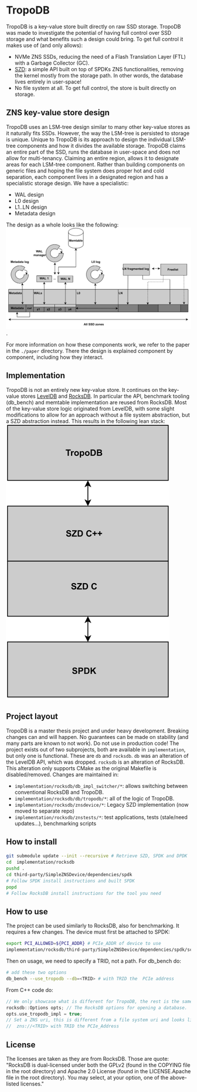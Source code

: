 # TropoDB

TropoDB is a key-value store built directly on raw SSD storage. TropoDB was made to investigate the potential of having full control over SSD storage and what benefits such a design could bring.
To get full control it makes use of (and only allows):

* NVMe ZNS SSDs, reducing the need of a Flash Translation Layer (FTL) with a Garbage Collector (GC).
* [SZD](https://github.com/Krien/SimpleZNSDevice): a simple API built on top of SPDKs ZNS functionalities, removing the kernel mostly from the storage path. In other words, the database lives entirely in user-space!
* No file system at all. To get full control, the store is built directly on storage.

## ZNS key-value store design

TropoDB uses an LSM-tree design similar to many other key-value stores as it naturally fits SSDs. However, the way the LSM-tree is persisted to storage is unique. Unique to TropoDB is its approach to design the individual LSM-tree components and how it divides the available storage. TropoDB claims an entire part of the SSD, runs the database in user-space and does not allow for multi-tenancy. Claiming an entire region, allows it to designate areas for each LSM-tree component. Rather than building components on generic files and hoping the file system does proper hot and cold separation, each component lives in a designated region and has a specialistic storage design. We have a specialistic:

* WAL design
* L0 design
* L1..LN design
* Metadata design

The design as a whole looks like the following: ![Broken graph...](./paper/graphs/TropoDB_design.svg).

For more information on how these components work, we refer to the paper in the `./paper` directory.
There the design is explained component by component, including how they interact.

## Implementation

TropoDB is not an entirely new key-value store. It continues on the key-value stores [LevelDB](https://github.com/google/leveldb) and [RocksDB](https://github.com/facebook/rocksdb). In particular the API, benchmark tooling (db_bench) and memtable implementation are reused from RocksDB. Most of the key-value store logic originated from LevelDB, with some slight modifications to allow for an approach without a file system abstraction, but a SZD abstraction instead. This results in the following lean stack:
![Broken graph...](./paper/graphs/TropoDB_layers.svg)

## Project layout

TropoDB is a master thesis project and under heavy development. Breaking changes can and will happen. No guarantees can be made on stability (and many parts are known to not work). Do not use in production code!
The project exists out of two subprojects, both are available in `implementation`, but only one is functional. These are `db` and `rocksdb`. `db` was an alteration of the LevelDB API, which was dropped. `rocksdb` is an alteration of RocksDB. This alteration only supports CMake as the original Makefile is disabled/removed. Changes are maintained in:

* `implementation/rocksdb/db_impl_switcher/*`: allows switching between conventional RocksDB and TropoDB.
* `implementation/rocksdb/db/tropodb/*`: all of the logic of TropoDB.
* `implementation/rocksdb/znsdevice/*`: Legacy SZD implementation (now moved to separate repo)
* `implementation/rocksdb/znstests/*`: test applications, tests (stale/need updates...), benchmarking scripts

## How to install

```bash
git submodule update --init --recursive # Retrieve SZD, SPDK and DPDK
cd  implementation/rocksdb
pushd .
cd third-party/SimpleZNSDevice/dependencies/spdk
# Follow SPDK install instructions and built SPDK
popd
# Follow RocksDB install instructions for the tool you need
```

## How to use

The project can be used similarly to RocksDB, also for benchmarking. It requires a few changes.
The device must first be attached to SPDK:

```bash
export PCI_ALLOWED=${PCI_ADDR} # PCIe_ADDR of device to use
implementation/rocksdb/third-party/SimpleZNSDevice/dependencies/spdk/scripts/setup.sh
```

Then on usage, we need to specify a TRID, not a path.
For db_bench do:

```bash
# add these two options
db_bench --use_tropodb --db=<TRID> # with TRID the  PCIe address
```

From C++ code do:

```C++
// We only showcase what is different for TropoDB, the rest is the same as for RocksDB.
rocksdb::Options opts; // The RocksDB options for opening a database.
opts.use_tropodb_impl = true;
// Set a ZNS uri, this is different from a file system uri and looks like:
//  zns://<TRID> with TRID the PCIe_Address
```

## License

The licenses are taken as they are from RocksDB. Those are quote:
"RocksDB is dual-licensed under both the GPLv2 (found in the COPYING file in the root directory) and Apache 2.0 License (found in the LICENSE.Apache file in the root directory). You may select, at your option, one of the above-listed licenses."
